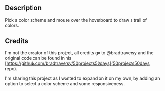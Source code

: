 ## Description

Pick a color scheme and mouse over the hoverboard to draw a trail of colors.

## Credits

I'm not the creator of this project, all credits go to @bradtraversy and the original code can be found in his [https://github.com/bradtraversy/50projects50days](50projects50days repo).

I'm sharing this project as I wanted to expand on it on my own, by adding an option to select a color scheme and some responsiveness.
